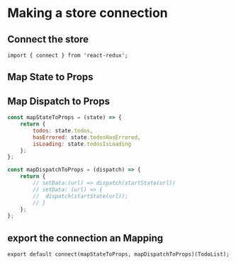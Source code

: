 # Making a store connection

## Connect the store
`import { connect } from 'react-redux';`

## Map State to Props

## Map Dispatch to Props

```javascript
const mapStateToProps = (state) => {
	return {
		todos: state.todos,
		hasErrored: state.todosHasErrored,
		isLoading: state.todosIsLoading
	};
};

const mapDispatchToProps = (dispatch) => {
	return {
		// setData:(url) => dispatch(startState(url))
		// setData: (url) => {
		// 	dispatch(startState(url));
		// }
	};
};

```

## export the connection an Mapping
`export default connect(mapStateToProps, mapDispatchToProps)(TodoList);`